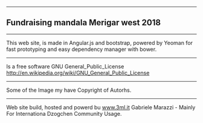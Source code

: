 -------------------------------------------------------------
  Fundraising mandala Merigar west 2018
-------------------------------------------------------------


- - - - - - - - - - - - - - - - - - - - - - - - - - - - - - -

This web site, is made in Angular.js and bootstrap,
powered by Yeoman for fast prototyping and easy
dependency manager with bower.

- - - - - - - - - - - - - - - - - - - - - - - - - - - - - - -

Is a free software GNU General_Public_License
http://en.wikipedia.org/wiki/GNU_General_Public_License

- - - - - - - - - - - - - - - - - - - - - - - - - - - - - - -

Some of the Image my have Copyright of Autorhs.

- - - - - - - - - - - - - - - - - - - - - - - - - - - - - - -

Web site build, hosted and powerd bu www.3ml.it
Gabriele Marazzi - Mainly For Internationa Dzogchen Community
Usage.
